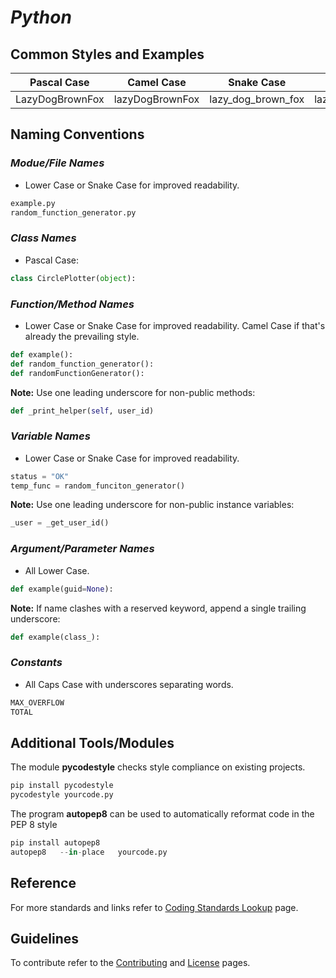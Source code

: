 # *Python*

## **Common Styles and Examples**

Pascal Case       | Camel Case      | Snake Case         |   Lower Case    |  Caps Case 
:----------------:|:---------------:|:------------------:|:---------------:|:----------------:
LazyDogBrownFox   | lazyDogBrownFox | lazy_dog_brown_fox | lazydogbrownfox | LAZYDOGBROWNFOX

## **Naming Conventions**

### *Modue/File Names*
* Lower Case or Snake Case for improved readability.
```python
example.py
random_function_generator.py
```

### *Class Names*
* Pascal Case: 
```python
class CirclePlotter(object):
```

### *Function/Method Names*
* Lower Case or Snake Case for improved readability. Camel Case if that's already the prevailing style.
```python 
def example():
def random_function_generator():
def randomFunctionGenerator():
```

**Note:** Use one leading underscore for non-public methods: 
```python 
def _print_helper(self, user_id)
```

### *Variable Names*
* Lower Case or Snake Case for improved readability.
```python
status = "OK"
temp_func = random_funciton_generator()
```

**Note:** Use one leading underscore for non-public instance variables:
```python 
_user = _get_user_id()
```

### *Argument/Parameter Names*
* All Lower Case. 
```python
def example(guid=None):
```

**Note:** If name clashes with a reserved keyword, append a single trailing underscore: 
```python 
def example(class_):
```

### *Constants*
* All Caps Case with underscores separating words.
```python
MAX_OVERFLOW 
TOTAL
```

## **Additional Tools/Modules**
The module **pycodestyle** checks style compliance on existing projects.
```python
pip install pycodestyle
pycodestyle yourcode.py
```

The program **autopep8** can be used to automatically reformat code in the PEP 8 style 
```python
pip install autopep8 
autopep8   --in-place   yourcode.py
```

## **Reference**
For more standards and links refer to [Coding Standards Lookup](Coding_Standards.md/#Python) page.

## **Guidelines**
To contribute refer to the [Contributing](guidelines/CONTRIBUTING.md) and [License](guidelines/LICENSE) pages.
